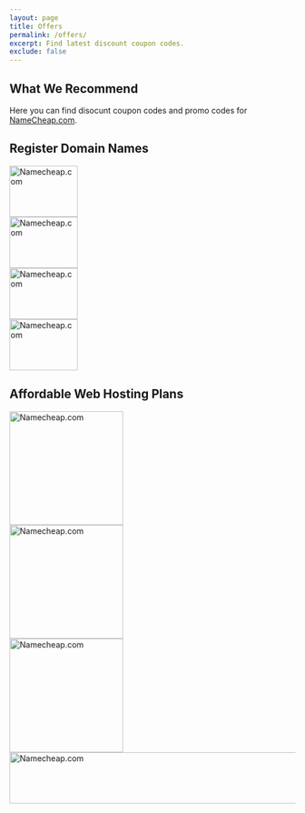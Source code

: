 ```yaml
---
layout: page
title: Offers
permalink: /offers/
excerpt: Find latest discount coupon codes.
exclude: false
---
```


## What We Recommend

Here you can find disocunt coupon codes and promo codes for <a href="namecheap.com" rel="nofollow" onmousedown="this.href='https://www.namecheap.com/?aff=65493';" title="Register Domain name and Buy Affordable Hosting">NameCheap.com</a>.

<div class="row">

<h2>Register Domain Names</h2>

  <div class="col col--3-of-12 col--m-2-of-4">
    <!-- BEGIN LINK --><a href="register-domain-name" rel="nofollow" target="_blank" onmousedown="this.href='https://www.namecheap.com/domains/registration.aspx?aff=65493';"><img src="http:&#x2F;&#x2F;files.namecheap.com&#x2F;graphics&#x2F;linkus&#x2F;120x90-1.gif" width="120" height="90" border="0" alt="Namecheap.com"></a><!-- END LINK -->
  </div>
  <div class="col col--3-of-12 col--m-2-of-4">
    <!-- BEGIN LINK --><a target="_blank" href="namecheap-shared-hosting" rel="nofollow" onmousedown="this.href='https://www.namecheap.com/hosting/shared.aspx?aff=65493';"><img src="http:&#x2F;&#x2F;files.namecheap.com&#x2F;graphics&#x2F;linkus&#x2F;120x90-3.gif" width="120" height="90" border="0" alt="Namecheap.com"></a><!-- END LINK -->
  </div>
  <div class="col col--3-of-12 col--m-2-of-4">
    <!-- BEGIN LINK --><a href="ssl-certificate" target="_blank" rel="nofollow" onmousedown="this.href='https://www.namecheap.com/security/ssl-certificates.aspx?aff=65493';"><img src="http:&#x2F;&#x2F;files.namecheap.com&#x2F;graphics&#x2F;linkus&#x2F;120x90-5.gif" width="120" height="90" border="0" alt="Namecheap.com"></a><!-- END LINK -->
  </div>
  <div class="col col--3-of-12 col--m-2-of-4">
    <!-- BEGIN LINK --><a href="free-who-is-guard" target="_blank" rel="nofollow" onmousedown="this.href='https://www.namecheap.com/security/whoisguard.aspx?aff=65493';"><img src="http:&#x2F;&#x2F;files.namecheap.com&#x2F;graphics&#x2F;linkus&#x2F;120x90-6.gif" width="120" height="90" border="0" alt="Namecheap.com"></a><!-- END LINK -->
  </div>
</div>

<div class="row">
  
  <h2>Affordable Web Hosting Plans</h2>

  <div class="col col--4-of-12 col--m-2-of-4">
  <!-- BEGIN LINK --><a href="register-domain-name" rel="nofollow" target="_blank" onmousedown="this.href='https://www.namecheap.com/domains/registration.aspx?aff=65493';"><img src="http:&#x2F;&#x2F;files.namecheap.com&#x2F;graphics&#x2F;linkus&#x2F;200x200-1.gif" width="200" height="200" border="0" alt="Namecheap.com"></a><!-- END LINK -->
  </div>
  <div class="col col--4-of-12 col--m-2-of-4">
  <!-- BEGIN LINK --><a target="_blank" href="namecheap-vps-hosting" rel="nofollow" onmousedown="this.href='https://www.namecheap.com/hosting/vps.aspx?aff=65493';"><img src="http:&#x2F;&#x2F;files.namecheap.com&#x2F;graphics&#x2F;linkus&#x2F;200x200-5.gif" width="200" height="200" border="0" alt="Namecheap.com"></a><!-- END LINK -->
  </div>

  <div class="col col--4-of-12 col--m-4-of-4">
  <!-- BEGIN LINK --><a target="_blank" href="namecheap-dedicated-servers" rel="nofollow" onmousedown="this.href='https://www.namecheap.com/hosting/dedicated-servers.aspx?aff=65493';"><img src="http:&#x2F;&#x2F;files.namecheap.com&#x2F;graphics&#x2F;linkus&#x2F;200x200-6.gif" width="200" height="200" border="0" alt="Namecheap.com"></a><!-- END LINK -->
  </div>
  
</div>



<div class="row">
  <div class="col col--12-of-12">
  <!-- BEGIN LINK --><a target="_blank" href="namecheap-vps-hosting" rel="nofollow" onmousedown="this.href='https://www.namecheap.com/hosting/vps.aspx?aff=65493';"><img src="http:&#x2F;&#x2F;files.namecheap.com&#x2F;graphics&#x2F;linkus&#x2F;728x90-5.gif" width="728" height="90" border="0" alt="Namecheap.com"></a><!-- END LINK -->
  </div>
</div>

